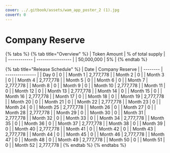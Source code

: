 ```yaml
---
cover: ../.gitbook/assets/wam_app_poster_2 (1).jpg
coverY: 0
---
```


# Company Reserve

{% tabs %}
{% tab title="Overview" %}
| Token Amount | % of total supply |
| ------------ | ----------------- |
| 50,000,000   | 5%                |
{% endtab %}

{% tab title="Release Schedule" %}
| Date     | Company Reserve |
| -------- | --------------- |
| Day 0    | 0               |
| Month 1  | 2,777,778       |
| Month 2  | 0               |
| Month 3  | 0               |
| Month 4  | 2,777,778       |
| Month 5  | 0               |
| Month 6  | 0               |
| Month 7  | 2,777,778       |
| Month 8  | 0               |
| Month 9  | 0               |
| Month 10 | 2,777,778       |
| Month 11 | 0               |
| Month 12 | 0               |
| Month 13 | 2,777,778       |
| Month 14 | 0               |
| Month 15 | 0               |
| Month 16 | 2,777,778       |
| Month 17 | 0               |
| Month 18 | 0               |
| Month 19 | 2,777,778       |
| Month 20 | 0               |
| Month 21 | 0               |
| Month 22 | 2,777,778       |
| Month 23 | 0               |
| Month 24 | 0               |
| Month 25 | 2,777,778       |
| Month 26 | 0               |
| Month 27 | 0               |
| Month 28 | 2,777,778       |
| Month 29 | 0               |
| Month 30 | 0               |
| Month 31 | 2,777,778       |
| Month 32 | 0               |
| Month 33 | 0               |
| Month 34 | 2,777,778       |
| Month 35 | 0               |
| Month 36 | 0               |
| Month 37 | 2,777,778       |
| Month 38 | 0               |
| Month 39 | 0               |
| Month 40 | 2,777,778       |
| Month 41 | 0               |
| Month 42 | 0               |
| Month 43 | 2,777,778       |
| Month 44 | 0               |
| Month 45 | 0               |
| Month 46 | 2,777,778       |
| Month 47 | 0               |
| Month 48 | 0               |
| Month 49 | 2,777,778       |
| Month 50 | 0               |
| Month 51 | 0               |
| Month 52 | 2,777,778       |
{% endtab %}
{% endtabs %}
